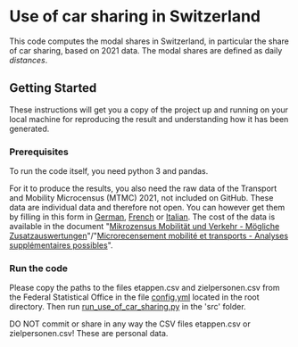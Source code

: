 # Use of car sharing in Switzerland

This code computes the modal shares in Switzerland, in particular the share of car sharing, based on 2021 data. The modal shares are defined as daily *distances*.

## Getting Started
These instructions will get you a copy of the project up and running on your local machine for reproducing the result and understanding how it has been generated.

### Prerequisites
To run the code itself, you need python 3 and pandas.

For it to produce the results, you also need the raw data of the Transport and Mobility Microcensus (MTMC) 2021, not included on GitHub. These data are individual data and therefore not open. You can however get them by filling in this form in <a href="https://www.are.admin.ch/are/de/home/verkehr-und-infrastruktur/grundlagen-und-daten/mzmv/datenzugang.html">German</a>, <a href="https://www.are.admin.ch/are/fr/home/mobilite/bases-et-donnees/mrmt/accesauxdonnees.html">French</a> or <a href="https://www.are.admin.ch/are/it/home/mobilita/basi-e-dati/mcmt/accessoaidati.html">Italian</a>. The cost of the data is available in the document "<a href="https://www.are.admin.ch/dam/are/de/dokumente/verkehr/dokumente/mikrozensus/mzmv-zusatzauswertungen2021.pdf.download.pdf/Zusatzauswertungen%20MZMV%202021%20DE.pdf">Mikrozensus Mobilität und Verkehr - Mögliche Zusatzauswertungen</a>"/"<a href="https://www.are.admin.ch/dam/are/fr/dokumente/verkehr/dokumente/mikrozensus/mzmv-zusatzauswertungen2021.pdf.download.pdf/Zusatzauswertungen%20MZMV%202021%20FR.pdf">Microrecensement mobilité et transports - Analyses supplémentaires possibles</a>".

### Run the code
Please copy the paths to the files etappen.csv and zielpersonen.csv from the Federal Statistical Office in the file <a href="https://github.com/antonindanalet/use-of-car-sharing-in-Switzerland/blob/master/config.yml">config.yml</a> located in the root directory. Then run <a href="https://github.com/antonindanalet/use-of-car-sharing-in-Switzerland/blob/master/src/run_use_of_car_sharing.py">run_use_of_car_sharing.py</a> in the 'src' folder.

DO NOT commit or share in any way the CSV files etappen.csv or zielpersonen.csv! These are personal data.
